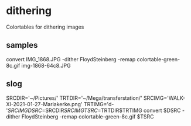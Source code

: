 # dithering
Colortables for dithering images

## samples

convert IMG_1868.JPG -dither FloydSteinberg -remap colortable-green-8c.gif  img-1868-64c8.JPG

## slog

SRCDIR='~/Pictures/'
TRTDIR='~/Mega/transferstation/'
SRCIMG='WALK-XI-2021-01-27-Mariakerke.png'
TRTIMG='d-'$SRCIMG
DSRC=$SRCDIR$SRCIMG
TSRC=$TRTDIR$TRTIMG
convert $DSRC -dither FloydSteinberg -remap colortable-green-8c.gif $TSRC


